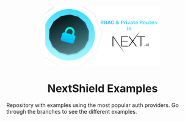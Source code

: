 <p align="center">
  <img alt="NextShield Example" src="./public/cover.png" width="300" />
</p>
<h1 align="center">
  NextShield Examples
</h1>

Repository with examples using the most popular auth providers. Go through the branches to see the different examples.
